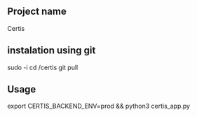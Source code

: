 
## Project name

Certis

## instalation using git

sudo -i
cd /certis
git pull


## Usage

export CERTIS_BACKEND_ENV=prod && python3 certis_app.py